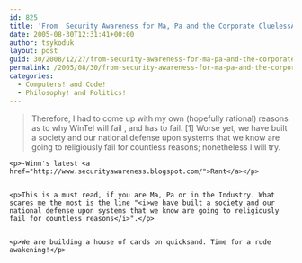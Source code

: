 ```yaml
---
id: 825
title: 'From  Security Awareness for Ma, Pa and the Corporate CluelessÂ©'
date: 2005-08-30T12:31:41+00:00
author: tsykoduk
layout: post
guid: 30/2008/12/27/from-security-awareness-for-ma-pa-and-the-corporate-clueless
permalink: /2005/08/30/from-security-awareness-for-ma-pa-and-the-corporate-clueless/
categories:
  - Computers! and Code!
  - Philosophy! and Politics!
---
```

<blockquote>Therefore, I had to come up with my own (hopefully rational) reasons as to why WinTel will fail , and has to fail. [1] Worse yet, we have built a society and our national defense upon systems that we know are going to religiously fail for countless reasons; nonetheless I will try.</blockquote>

	<p>-Winn's latest <a href="http://www.securityawareness.blogspot.com/">Rant</a></p>


	<p>This is a must read, if you are Ma, Pa or in the Industry. What scares me the most is the line "<i>we have built a society and our national defense upon systems that we know are going to religiously fail for countless reasons</i>".</p>


	<p>We are building a house of cards on quicksand. Time for a rude awakening!</p>